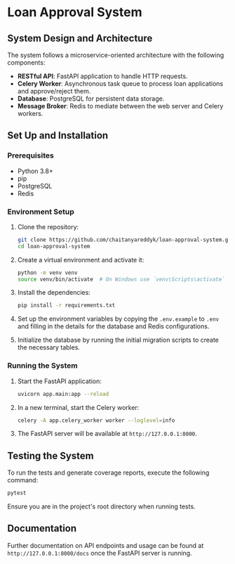 # Loan Approval System

## System Design and Architecture

The system follows a microservice-oriented architecture with the following components:

- **RESTful API**: FastAPI application to handle HTTP requests.
- **Celery Worker**: Asynchronous task queue to process loan applications and approve/reject them.
- **Database**: PostgreSQL for persistent data storage.
- **Message Broker**: Redis to mediate between the web server and Celery workers.

## Set Up and Installation

### Prerequisites

- Python 3.8+
- pip
- PostgreSQL
- Redis

### Environment Setup

1. Clone the repository:
   ```sh
   git clone https://github.com/chaitanyareddyk/loan-approval-system.git
   cd loan-approval-system
   ```

2. Create a virtual environment and activate it:
   ```sh
   python -m venv venv
   source venv/bin/activate  # On Windows use `venv\Scripts\activate`
   ```

3. Install the dependencies:
   ```sh
   pip install -r requirements.txt
   ```

4. Set up the environment variables by copying the `.env.example` to `.env` and filling in the details for the database and Redis configurations.

5. Initialize the database by running the initial migration scripts to create the necessary tables.

### Running the System

1. Start the FastAPI application:
   ```sh
   uvicorn app.main:app --reload
   ```

2. In a new terminal, start the Celery worker:
   ```sh
   celery -A app.celery_worker worker --loglevel=info
   ```

3. The FastAPI server will be available at `http://127.0.0.1:8000`.

## Testing the System

To run the tests and generate coverage reports, execute the following command:

```sh
pytest
```

Ensure you are in the project's root directory when running tests.

## Documentation

Further documentation on API endpoints and usage can be found at `http://127.0.0.1:8000/docs` once the FastAPI server is running.